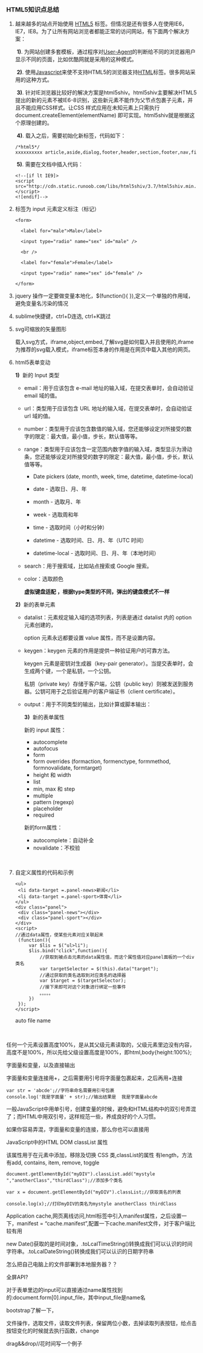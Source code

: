 ### HTML5知识点总结



1. 越来越多的站点开始使用 [HTML5](http://baike.baidu.com/view/951383.htm) 标签。但情况是还有很多人在使用IE6，IE7，IE8。为了让所有网站浏览者都能正常的访问网站，有下面两个解决方案：

   ​    **1)**. 为网站创建多套模板，通过程序对[User-Agent](http://baike.baidu.com/view/3398471.htm)的判断给不同的浏览器用户显示不同的页面，比如优酷网就是采用的这种模式。

   ​    **2)**. 使用[Javascript](http://baike.baidu.com/view/16168.htm)来使不支持HTML5的浏览器支持[HTML](http://baike.baidu.com/view/692.htm)标签。很多网站采用的这种方式。

   ​    **3)**. 针对IE浏览器比较好的解决方案是html5shiv。html5shiv主要解决HTML5提出的新的元素不被IE6-8识别，这些新元素不能作为父节点包裹子元素，并且不能应用CSS样式。让CSS 样式应用在未知元素上只需执行 document.createElement(elementName) 即可实现。html5shiv就是根据这个原理创建的。

   ​    **4)**. 载入之后，需要初始化新标签，代码如下：

   ```/*html5*/
   /*html5*/ xxxxxxxxxx article,aside,dialog,footer,header,section,footer,nav,figure,menu{display:block} 
   ```

   ​    **5)**. 需要在文档中插入代码：

   ```
   <!--[if lt IE9]> 
   <script src="http://cdn.static.runoob.com/libs/html5shiv/3.7/html5shiv.min.js"></script>
   <![endif]-->
   ```

2. <label> 标签为 input 元素定义标注（标记） 

   ```
   <form>

     <label for="male">Male</label>

     <input type="radio" name="sex" id="male" />

     <br />

     <label for="female">Female</label>

     <input type="radio" name="sex" id="female" />

   </form>
   ```

3. jquery 操作一定要做变量本地化，$(function(){ }),定义一个单独的作用域，避免变量名污染的情况

4. sublime快捷键，ctrl+D连选, ctrl+K跳过

5. svg可缩放的矢量图形

   载入svg方式，iframe,object,embed,了解svg是如何载入并且使用的,iframe 为推荐的svg载入模式，iframe标签本身的作用是在网页中载入其他的网页。

6. html5表单变动

   **1)**  新的 Input 类型

   - email：用于应该包含 e-mail 地址的输入域，在提交表单时，会自动验证 email 域的值。

   - url：类型用于应该包含 URL 地址的输入域，在提交表单时，会自动验证 url 域的值。

   - number：类型用于应该包含数值的输入域，您还能够设定对所接受的数字的限定：最大值，最小值，步长，默认值等等。

   - range：类型用于应该包含一定范围内数字值的输入域，类型显示为滑动条，您还能够设定对所接受的数字的限定：最大值，最小值，步长，默认值等等。

     - Date pickers (date, month, week, time, datetime, datetime-local)

     - date - 选取日、月、年
     - month - 选取月、年
     - week - 选取周和年
     - time - 选取时间（小时和分钟）
     - datetime - 选取时间、日、月、年（UTC 时间）
     - datetime-local - 选取时间、日、月、年（本地时间）

   - search：用于搜索域，比如站点搜索或 Google 搜索。

   - color：选取颜色 

     **虚拟键盘适配 ，根据type类型的不同，弹出的键盘模式不一样**         

   **2)**  新的表单元素

   - datalist：元素规定输入域的选项列表，列表是通过 datalist 内的 option 元素创建的，

     option 元素永远都要设置 value 属性，而不是设置内容。

   - keygen：keygen 元素的作用是提供一种验证用户的可靠方法。

     keygen 元素是密钥对生成器（key-pair generator）。当提交表单时，会生成两个键，一个是私钥，一个公钥。

     私钥（private key）存储于客户端，公钥（public key）则被发送到服务器。公钥可用于之后验证用户的客户端证书（client certificate）。

   - output：用于不同类型的输出，比如计算或脚本输出：

     **3)**  新的表单属性

     新的 input 属性：

     - autocomplete
     - autofocus
     - form
     - form overrides (formaction, formenctype, formmethod, formnovalidate, formtarget)
     - height 和 width
     - list
     - min, max 和 step
     - multiple
     - pattern (regexp)
     - placeholder
     - required

     新的form属性：

     - autocomplete：自动补全
     - novalidate：不校验

     ​

7. 自定义属性的代码和示例

   ```
   <ul>
   	<li data-target =.panel-news>新闻</li>
   	<li data-target =.panel-sport>体育</li>
   </ul>
   <div class="panel">
   	<div class="panel-news"></div>
   	<div class="panel-sport"></div>
   </div>
   <script>
   //通过data属性，使某些元素对应关联起来
   	(function(){
   		var $lis = $("ul>li");
   		$lis.bind("click",function(){
   			//获取到被点击元素的data属性值，而这个属性值对应panel面板的一个div类名
   			var targetSelector = $(this).data("target");
   			//通过获取的类名选取到对应类名的选择器
   			var $target = $(targetSelector);
   			//接下来即可对这个对象进行绑定一些事件
   			。。。。。
   		})
   	});
   </script>
   ```

   auto file name

   ​

​       任何一个元素设置高度100%，是从其父级元素读取的，父级元素里边没有内容，高度不是100%，所以先给父级设置高度是100%，即html,body{height:100%};



字面量和变量，以及直接输出

字面量和变量连接用+，之后需要用引号将字面量包裹起来，之后再用+连接

    var str = 'abcde';//字符串命名需要用引号包裹
    console.log('我是字面量' + str);//输出结果是  我是字面量abcde

一般JavaScript中用单引号，创建变量的时候，避免和HTML结构中的双引号弄混了；而HTML中用双引号，这样规范一些，养成良好的个人习惯。

如果你容易弄混，字面量和变量的连接，那么你也可以直接用



JavaScript中的HTML DOM classList 属性

该属性用于在元素中添加，移除及切换 CSS 类,classList的属性 有length，方法有add, contains, item, remove, toggle

```
document.getElementById("myDIV").classList.add("mystyle ","anotherClass","thirdClass");//添加多个类名

var x = document.getElementById("myDIV").classList;//获取类名的列表

console.log(x);//打印myDIV的类名为mystyle anotherClass thirdClass
```



Application cache,网页离线访问,html标签中引入manifest属性，之后设置一下，manifest = “cache.manifest”,配置一下cache.manifest文件，对于客户端比较有用



new Date()获取的是时间对象，.toLcalTimeString()转换成我们可以认识的时间字符串。.toLcalDateString()转换成我们可以认识的日期字符串













怎么把自己电脑上的文件部署到本地服务器？？

全屏API?



对于表单里边的input可以直接通过name属性找到的:document.form[0].input_file，其中input_file是name名

bootstrap了解一下，

文件操作，选取文件，读取文件列表，保留两位小数，去掉读取列表按钮，给点击按钮变化的时候就去执行函数，change

drag&&drop//花时间写一个例子








